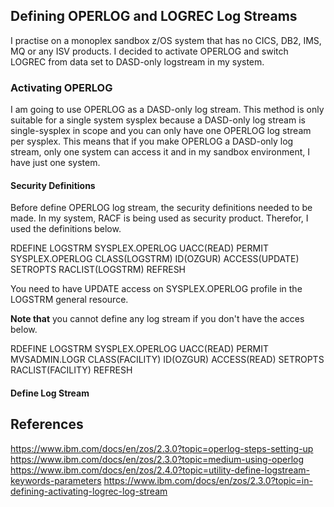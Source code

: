 ## Defining OPERLOG and LOGREC Log Streams

I practise on a monoplex sandbox z/OS system that has no CICS, DB2, IMS, MQ or any ISV products. I decided to activate OPERLOG and switch LOGREC from data set to DASD-only logstream in my system. 

### Activating OPERLOG

I am going to use OPERLOG as a DASD-only log stream. This method is only suitable for a single system sysplex because a DASD-only log stream is single-sysplex in scope and you can only have one OPERLOG log stream per sysplex. This means that if you make OPERLOG a DASD-only log stream, only one system can access it and in my sandbox environment, I have just one system. 

#### Security Definitions

Before define OPERLOG log stream, the security definitions needed to be made. In my system, RACF is being used as security product. Therefor, I used the definitions below.

  RDEFINE LOGSTRM SYSPLEX.OPERLOG UACC(READ)
  PERMIT SYSPLEX.OPERLOG CLASS(LOGSTRM) ID(OZGUR) ACCESS(UPDATE)
  SETROPTS RACLIST(LOGSTRM) REFRESH  

You need to have UPDATE access on SYSPLEX.OPERLOG profile in the LOGSTRM general resource. 

**Note that** you cannot define any log stream if you don't have the acces below.

  RDEFINE LOGSTRM SYSPLEX.OPERLOG UACC(READ)
  PERMIT MVSADMIN.LOGR CLASS(FACILITY) ID(OZGUR) ACCESS(READ)
  SETROPTS RACLIST(FACILITY) REFRESH  
           

#### Define Log Stream



## References

https://www.ibm.com/docs/en/zos/2.3.0?topic=operlog-steps-setting-up
https://www.ibm.com/docs/en/zos/2.3.0?topic=medium-using-operlog
https://www.ibm.com/docs/en/zos/2.4.0?topic=utility-define-logstream-keywords-parameters
https://www.ibm.com/docs/en/zos/2.3.0?topic=in-defining-activating-logrec-log-stream
